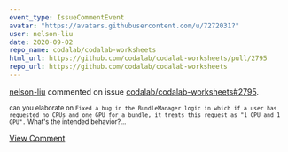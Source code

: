 ```yaml
---
event_type: IssueCommentEvent
avatar: "https://avatars.githubusercontent.com/u/7272031?"
user: nelson-liu
date: 2020-09-02
repo_name: codalab/codalab-worksheets
html_url: https://github.com/codalab/codalab-worksheets/pull/2795
repo_url: https://github.com/codalab/codalab-worksheets
---
```


<a href='https://github.com/nelson-liu' target='_blank'>nelson-liu</a> commented on issue <a href='https://github.com/codalab/codalab-worksheets/pull/2795' target='_blank'>codalab/codalab-worksheets#2795</a>.

<small>can you elaborate on `Fixed a bug in the BundleManager logic in which if a user has requested no CPUs and one GPU for a bundle, it treats this request as "1 CPU and 1 GPU".` What's the intended behavior?...</small>

<a href='https://github.com/codalab/codalab-worksheets/pull/2795' target='_blank'>View Comment</a>
